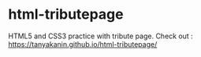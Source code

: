 # html-tributepage
HTML5 and CSS3 practice with tribute page.
Check out : https://tanyakanin.github.io/html-tributepage/
